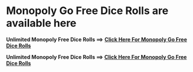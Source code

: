 
<h1>Monopoly Go Free Dice Rolls are available here</h1>

<strong>Unlimited Monopoly Free Dice Rolls ==></strong> <strong><a href="https://alexandra-le5hisn9.scoreapp.com/" rel="nofollow">Click Here For Monopoly Go Free Dice Rolls</a></stong>

<strong>Unlimited Monopoly Free Dice Rolls ==></strong> <strong><a href="https://alexandra-le5hisn9.scoreapp.com/" rel="nofollow">Click Here For Monopoly Go Free Dice Rolls</a></stong>
